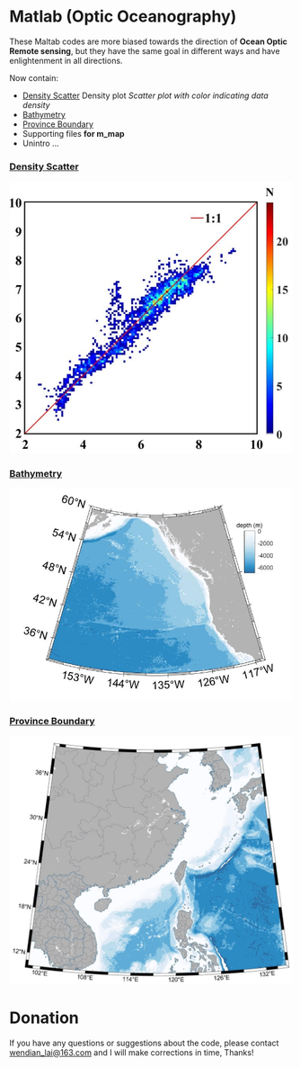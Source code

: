 # Matlab (Optic Oceanography)

These Maltab codes are more biased towards the direction of **Ocean Optic Remote sensing**, but they have the same goal in different ways and have enlightenment in all directions.

Now contain:

- [Density Scatter](Density_plot/hist2d_example.m)
   Density plot *Scatter plot with color indicating data density*
- [Bathymetry](M_map_example/bathymetry/bathymetry_example.m)
- [Province Boundary](M_map_example/province_boundary.m)
- Supporting files **for m_map**
- Unintro
   ...

### [Density Scatter](Density_plot/hist2d_example.m)

![](Density_plot/density.jpg)

### [Bathymetry](M_map_example/bathymetry/bathymetry_example.m)

![](M_map_example/bathymetry/bathymetry_example.jpg)

### [Province Boundary](M_map_example/province_boundary.m)

![](M_map_example/province_boundary/provinces_example.jpg)

# Donation

If you have any questions or suggestions about the code, please contact wendian_lai@163.com and I will make corrections in time, Thanks!

